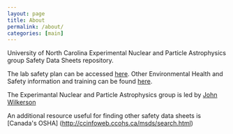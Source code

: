 ```yaml
---
layout: page
title: About
permalink: /about/
categories: [main]
---
```


University of North Carolina Experimental Nuclear and Particle Astrophysics group Safety Data Sheets repository.

The lab safety plan can be accessed [here](https://itsapps.unc.edu/LabSafetyPlan/). Other Environmental Health and Safety information and training can be found [here](http://ehs.unc.edu/).

The Experimantal Nuclear and Particle Astrophysics group is led by [John Wilkerson](http://user.physics.unc.edu/~jfw/)

An additional resource useful for finding other safety data sheets is [Canada's OSHA] (http://ccinfoweb.ccohs.ca/msds/search.html)